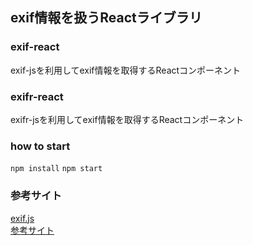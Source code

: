 ## exif情報を扱うReactライブラリ

### exif-react
exif-jsを利用してexif情報を取得するReactコンポーネント  
### exifr-react
exifr-jsを利用してexif情報を取得するReactコンポーネント

### how to start
`npm install`
`npm start`

### 参考サイト
[exif.js](https://github.com/exif-js/exif-js)  
[参考サイト](https://www.sukerou.com/2022/12/javascirptexif.html)